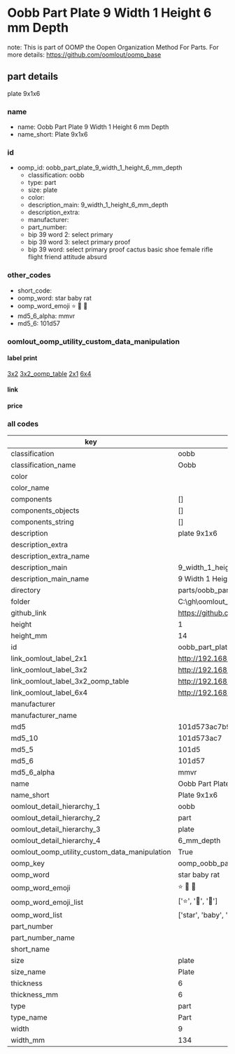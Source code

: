 # Oobb Part Plate 9 Width 1 Height 6 mm Depth  

note: This is part of OOMP the Oopen Organization Method For Parts. For more details: https://github.com/oomlout/oomp_base

##  part details
  



plate 9x1x6



### name
* name: Oobb Part Plate 9 Width 1 Height 6 mm Depth
* name_short: Plate 9x1x6 
### id
* oomp_id: oobb_part_plate_9_width_1_height_6_mm_depth
  * classification: oobb
  * type: part
  * size: plate
  * color: 
  * description_main: 9_width_1_height_6_mm_depth
  * description_extra: 
  * manufacturer: 
  * part_number: 
  * bip 39 word 2: select primary
  * bip 39 word 3: select primary proof
  * bip 39 word: select primary proof cactus basic shoe female rifle flight friend attitude absurd

### other_codes
* short_code: 
* oomp_word: star baby rat
* oomp_word_emoji :star: :baby: :rat:
* md5_6_alpha: mmvr
* md5_6: 101d57






### oomlout_oomp_utility_custom_data_manipulation
#### label print
[3x2](http://192.168.1.245:1112/?label=oomp%20mmvr)
[3x2_oomp_table](http://192.168.1.108:1112/?label=oomp%20mmvr)
[2x1](http://192.168.1.242:1112/?label=oomp%20mmvr)
[6x4](http://192.168.1.55:1112/?label=oomp%20mmvr)    

#### link

                              

#### price







### all codes 
| key | value |  
| --- | --- |  
| classification | oobb |  
| classification_name | Oobb |  
| color |  |  
| color_name |  |  
| components | [] |  
| components_objects | [] |  
| components_string | [] |  
| description | plate 9x1x6 |  
| description_extra |  |  
| description_extra_name |  |  
| description_main | 9_width_1_height_6_mm_depth |  
| description_main_name | 9 Width 1 Height 6 mm Depth |  
| directory | parts/oobb_part_plate_9_width_1_height_6_mm_depth |  
| folder | C:\gh\oomlout_oobb_version_4_generated_parts\things\oobb_part_plate_9_width_1_height_6_mm_depth |  
| github_link | https://github.com/oomlout/oomlout_oomp_part_src/tree/main/parts/oobb_part_plate_9_width_1_height_6_mm_depth |  
| height | 1 |  
| height_mm | 14 |  
| id | oobb_part_plate_9_width_1_height_6_mm_depth |  
| link_oomlout_label_2x1 | http://192.168.1.242:1112/?label=oomp%20mmvr |  
| link_oomlout_label_3x2 | http://192.168.1.245:1112/?label=oomp%20mmvr |  
| link_oomlout_label_3x2_oomp_table | http://192.168.1.108:1112/?label=oomp%20mmvr |  
| link_oomlout_label_6x4 | http://192.168.1.55:1112/?label=oomp%20mmvr |  
| manufacturer |  |  
| manufacturer_name |  |  
| md5 | 101d573ac7b9aa9f1989820158aaae1a |  
| md5_10 | 101d573ac7 |  
| md5_5 | 101d5 |  
| md5_6 | 101d57 |  
| md5_6_alpha | mmvr |  
| name | Oobb Part Plate 9 Width 1 Height 6 mm Depth |  
| name_short | Plate 9x1x6  |  
| oomlout_detail_hierarchy_1 | oobb |  
| oomlout_detail_hierarchy_2 | part |  
| oomlout_detail_hierarchy_3 | plate |  
| oomlout_detail_hierarchy_4 | 6_mm_depth |  
| oomlout_oomp_utility_custom_data_manipulation | True |  
| oomp_key | oomp_oobb_part_plate_9_width_1_height_6_mm_depth |  
| oomp_word | star baby rat |  
| oomp_word_emoji | :star: :baby: :rat: |  
| oomp_word_emoji_list | [':star:', ':baby:', ':rat:'] |  
| oomp_word_list | ['star', 'baby', 'rat'] |  
| part_number |  |  
| part_number_name |  |  
| short_name |  |  
| size | plate |  
| size_name | Plate |  
| thickness | 6 |  
| thickness_mm | 6 |  
| type | part |  
| type_name | Part |  
| width | 9 |  
| width_mm | 134 |  

